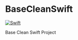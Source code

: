 # BaseCleanSwift
[![Swift](https://github.com/Fedenieto90/BaseCleanSwift/actions/workflows/swift.yml/badge.svg)](https://github.com/Fedenieto90/BaseCleanSwift/actions/workflows/swift.yml)

Base Clean Swift Project

